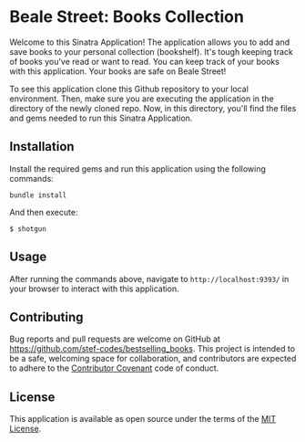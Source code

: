 # Beale Street: Books Collection

Welcome to this Sinatra Application! The application allows you to add and save books to your personal collection (bookshelf). It's tough keeping track of books you've read or want to read. You can keep track of your books with this application. Your books are safe on Beale Street! 

To see this application clone this Github repository to your local environment. Then, make sure you are executing the application in the directory of the newly cloned repo. Now, in this directory, you'll find the files and gems needed to run this Sinatra Application. 

## Installation

Install the required gems and run this application using the following commands:

`bundle install`


And then execute:

    $ shotgun


## Usage

After running the commands above, navigate to `http://localhost:9393/` in your browser to interact with this application.  

## Contributing

Bug reports and pull requests are welcome on GitHub at https://github.com/stef-codes/bestselling_books. This project is intended to be a safe, welcoming space for collaboration, and contributors are expected to adhere to the [Contributor Covenant](http://contributor-covenant.org) code of conduct.

## License

This application is available as open source under the terms of the [MIT License](https://opensource.org/licenses/MIT).
